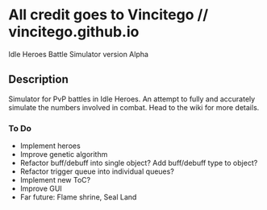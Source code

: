 # All credit goes to Vincitego // vincitego.github.io
Idle Heroes Battle Simulator version Alpha


## Description

Simulator for PvP battles in Idle Heroes. 
An attempt to fully and accurately simulate the numbers involved in combat. 
Head to the wiki for more details.

  
### To Do
  * Implement heroes
  * Improve genetic algorithm
  * Refactor buff/debuff into single object? Add buff/debuff type to object?
  * Refactor trigger queue into individual queues?
  * Implement new ToC?
  * Improve GUI
  * Far future: Flame shrine, Seal Land
